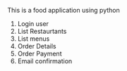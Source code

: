 This is a food application using python
1) Login user
2) List Restaurtants
3) List menus 
4) Order Details
5) Order Payment
6) Email confirmation